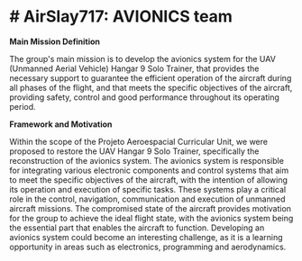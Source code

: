 # # AirSlay717: AVIONICS team
**Main Mission Definition**

The group's main mission is to develop the avionics system for the UAV (Unmanned Aerial
Vehicle) Hangar 9 Solo Trainer, that provides the necessary support to guarantee the
efficient operation of the aircraft during all phases of the flight, and that meets the specific
objectives of the aircraft, providing safety, control and good performance throughout its
operating period.

**Framework and Motivation**

Within the scope of the Projeto Aeroespacial Curricular Unit, we were proposed to restore
the UAV Hangar 9 Solo Trainer, specifically the reconstruction of the avionics system. The
avionics system is responsible for integrating various electronic components and control
systems that aim to meet the specific objectives of the aircraft, with the intention of allowing
its operation and execution of specific tasks. These systems play a critical role in the control,
navigation, communication and execution of unmanned aircraft missions.
The compromised state of the aircraft provides motivation for the group to achieve the ideal
flight state, with the avionics system being the essential part that enables the aircraft to
function. Developing an avionics system could become an interesting challenge, as it is a
learning opportunity in areas such as electronics, programming and aerodynamics.
